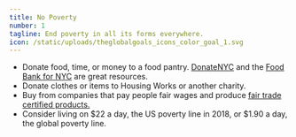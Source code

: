```yaml
---
title: No Poverty
number: 1
tagline: End poverty in all its forms everywhere.
icon: /static/uploads/theglobalgoals_icons_color_goal_1.svg
---
```

* Donate food, time, or money to a food pantry. [DonateNYC](https://www1.nyc.gov/assets/donate/site/Directory) and the [Food Bank for NYC](https://volunteer.foodbanknyc.org/) are great resources.
* Donate clothes or items to Housing Works or another charity.
* Buy from companies that pay people fair wages and produce [fair trade certified products.](https://www.fairtradecertified.org/products)
* Consider living on $22 a day, the US poverty line in 2018, or $1.90 a day, the global poverty line.
